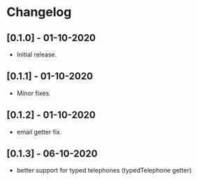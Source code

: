 # Changelog

## [0.1.0] - 01-10-2020
* Initial release.

## [0.1.1] - 01-10-2020
* Minor fixes.

## [0.1.2] - 01-10-2020
* email getter fix.

## [0.1.3] - 06-10-2020
* better support for typed telephones (typedTelephone getter)